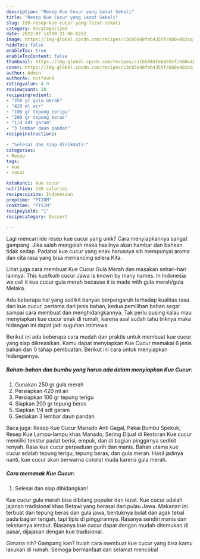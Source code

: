 ```yaml
---
description: "Resep Kue Cucur yang Lezat Sekali"
title: "Resep Kue Cucur yang Lezat Sekali"
slug: 180-resep-kue-cucur-yang-lezat-sekali
category: Uncategorized
date: 2022-07-14T10:21:06.625Z
image: https://img-global.cpcdn.com/recipes/c3cb5048feb4355f/680x482cq70/kue-cucur-foto-resep-utama.jpg
hideToc: false
enableToc: true
enableTocContent: false
thumbnail: https://img-global.cpcdn.com/recipes/c3cb5048feb4355f/680x482cq70/kue-cucur-foto-resep-utama.jpg
cover: https://img-global.cpcdn.com/recipes/c3cb5048feb4355f/680x482cq70/kue-cucur-foto-resep-utama.jpg
author: Admin
authorAv: notfound
ratingvalue: 4.9
reviewcount: 10
recipeingredient:
- "250 gr gula merah"
- "420 ml air"
- "100 gr tepung terigu"
- "200 gr tepung beras"
- "1/4 sdt garam"
- "3 lembar daun pandan"
recipeinstructions:

- "Selesai dan siap dinikmati!"
categories:
- Resep
tags:
- kue
- cucur

katakunci: kue cucur 
nutrition: 145 calories
recipecuisine: Indonesian
preptime: "PT28M"
cooktime: "PT51M"
recipeyield: "1"
recipecategory: Dessert

---
```





Lagi mencari ide resep kue cucur yang unik? Cara menyiapkannya sangat gampang. Jika salah mengolah maka hasilnya akan hambar dan bahkan tidak sedap. Padahal kue cucur yang enak harusnya sih mempunyai aroma dan cita rasa yang bisa memancing selera Kita.





Lihat juga cara membuat Kue Cucur Gula Merah dan masakan sehari-hari lainnya. This kue/kuih cucur Jawa is known by many names. In Indonesia we call it kue cucur gula merah because it is made with gula merah/gula Melaka.

Ada beberapa hal yang sedikit banyak berpengaruh terhadap kualitas rasa dari kue cucur, pertama dari jenis bahan, kedua pemilihan bahan segar sampai cara membuat dan menghidangkannya. Tak perlu pusing kalau mau menyiapkan kue cucur enak di rumah, karena asal sudah tahu triknya maka hidangan ini dapat jadi suguhan istimewa.






Berikut ini ada beberapa cara mudah dan praktis untuk membuat kue cucur yang siap dikreasikan. Kamu dapat menyiapkan Kue Cucur memakai 6 jenis bahan dan 0 tahap pembuatan. Berikut ini cara untuk menyiapkan hidangannya.

<!--inarticleads1-->

##### Bahan-bahan dan bumbu yang harus ada dalam menyiapkan Kue Cucur:

1. Gunakan 250 gr gula merah
1. Persiapkan 420 ml air
1. Persiapkan 100 gr tepung terigu
1. Siapkan 200 gr tepung beras
1. Siapkan 1/4 sdt garam
1. Sediakan 3 lembar daun pandan


Baca juga: Resep Kue Cucur Manado Anti Gagal, Pakai Bumbu Spekuk; Resep Kue Lampu-lampu khas Manado, Sering Dijual di Restoran Kue cucur memiliki tekstur padat berisi, empuk, dan di bagian pinggirnya sedikit renyah. Rasa kue cucur perpaduan gurih dan manis. Bahan utama kue cucur adalah tepung terigu, tepung beras, dan gula merah. Hasil jadinya nanti, kue cucur akan berwarna cokelat muda karena gula merah. 

<!--inarticleads2-->

##### Cara memasak Kue Cucur:


1. Selesai dan siap dihidangkan!

Kue cucur gula merah bisa dibilang populer dan lezat. Kue cucur adalah jajanan tradisional khas Betawi yang berasal dari pulau Jawa. Makanan ini terbuat dari tepung beras dan gula jawa, bentuknya bulat dan agak tebal pada bagian tengah, tapi tipis di pinggirannya. Rasanya sendiri manis dan teksturnya lembut. Biasanya kue cucur dapat dengan mudah ditemukan di pasar, dijajakan dengan kue tradisional. 

Gimana nih? Gampang kan? Itulah cara membuat kue cucur yang bisa kamu lakukan di rumah. Semoga bermanfaat dan selamat mencoba!

